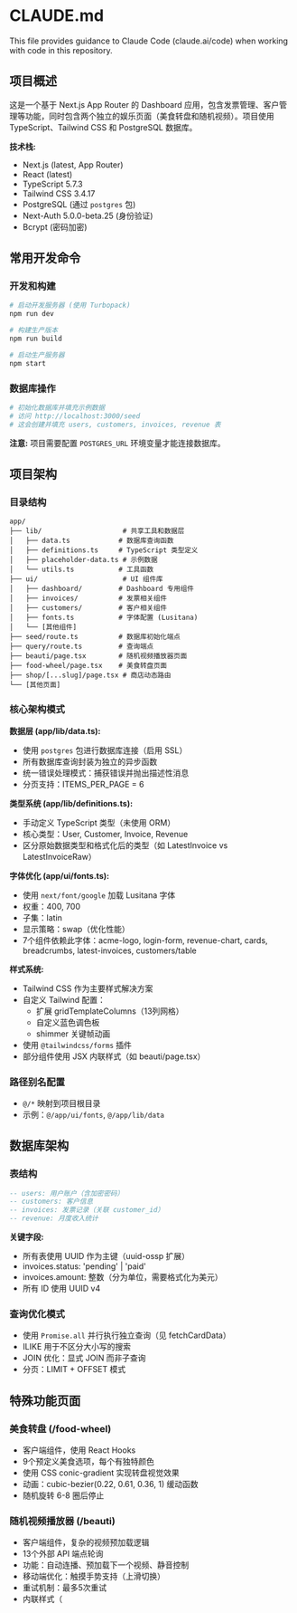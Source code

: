 # CLAUDE.md

This file provides guidance to Claude Code (claude.ai/code) when working with code in this repository.

## 项目概述

这是一个基于 Next.js App Router 的 Dashboard 应用，包含发票管理、客户管理等功能，同时包含两个独立的娱乐页面（美食转盘和随机视频）。项目使用 TypeScript、Tailwind CSS 和 PostgreSQL 数据库。

**技术栈:**
- Next.js (latest, App Router)
- React (latest)
- TypeScript 5.7.3
- Tailwind CSS 3.4.17
- PostgreSQL (通过 `postgres` 包)
- Next-Auth 5.0.0-beta.25 (身份验证)
- Bcrypt (密码加密)

## 常用开发命令

### 开发和构建
```bash
# 启动开发服务器 (使用 Turbopack)
npm run dev

# 构建生产版本
npm run build

# 启动生产服务器
npm start
```

### 数据库操作
```bash
# 初始化数据库并填充示例数据
# 访问 http://localhost:3000/seed
# 这会创建并填充 users, customers, invoices, revenue 表
```

**注意:** 项目需要配置 `POSTGRES_URL` 环境变量才能连接数据库。

## 项目架构

### 目录结构
```
app/
├── lib/                    # 共享工具和数据层
│   ├── data.ts            # 数据库查询函数
│   ├── definitions.ts     # TypeScript 类型定义
│   ├── placeholder-data.ts # 示例数据
│   └── utils.ts           # 工具函数
├── ui/                     # UI 组件库
│   ├── dashboard/         # Dashboard 专用组件
│   ├── invoices/          # 发票相关组件
│   ├── customers/         # 客户相关组件
│   ├── fonts.ts           # 字体配置 (Lusitana)
│   └── [其他组件]
├── seed/route.ts          # 数据库初始化端点
├── query/route.ts         # 查询端点
├── beauti/page.tsx        # 随机视频播放器页面
├── food-wheel/page.tsx    # 美食转盘页面
├── shop/[...slug]/page.tsx # 商店动态路由
└── [其他页面]
```

### 核心架构模式

**数据层 (app/lib/data.ts):**
- 使用 `postgres` 包进行数据库连接（启用 SSL）
- 所有数据库查询封装为独立的异步函数
- 统一错误处理模式：捕获错误并抛出描述性消息
- 分页支持：ITEMS_PER_PAGE = 6

**类型系统 (app/lib/definitions.ts):**
- 手动定义 TypeScript 类型（未使用 ORM）
- 核心类型：User, Customer, Invoice, Revenue
- 区分原始数据类型和格式化后的类型（如 LatestInvoice vs LatestInvoiceRaw）

**字体优化 (app/ui/fonts.ts):**
- 使用 `next/font/google` 加载 Lusitana 字体
- 权重：400, 700
- 子集：latin
- 显示策略：swap（优化性能）
- 7个组件依赖此字体：acme-logo, login-form, revenue-chart, cards, breadcrumbs, latest-invoices, customers/table

**样式系统:**
- Tailwind CSS 作为主要样式解决方案
- 自定义 Tailwind 配置：
  - 扩展 gridTemplateColumns（13列网格）
  - 自定义蓝色调色板
  - shimmer 关键帧动画
- 使用 `@tailwindcss/forms` 插件
- 部分组件使用 JSX 内联样式（如 beauti/page.tsx）

### 路径别名配置
- `@/*` 映射到项目根目录
- 示例：`@/app/ui/fonts`, `@/app/lib/data`

## 数据库架构

### 表结构
```sql
-- users: 用户账户（含加密密码）
-- customers: 客户信息
-- invoices: 发票记录（关联 customer_id）
-- revenue: 月度收入统计
```

**关键字段:**
- 所有表使用 UUID 作为主键（uuid-ossp 扩展）
- invoices.status: 'pending' | 'paid'
- invoices.amount: 整数（分为单位，需要格式化为美元）
- 所有 ID 使用 UUID v4

### 查询优化模式
- 使用 `Promise.all` 并行执行独立查询（见 fetchCardData）
- ILIKE 用于不区分大小写的搜索
- JOIN 优化：显式 JOIN 而非子查询
- 分页：LIMIT + OFFSET 模式

## 特殊功能页面

### 美食转盘 (/food-wheel)
- 客户端组件，使用 React Hooks
- 9个预定义美食选项，每个有独特颜色
- 使用 CSS conic-gradient 实现转盘视觉效果
- 动画：cubic-bezier(0.22, 0.61, 0.36, 1) 缓动函数
- 随机旋转 6-8 圈后停止

### 随机视频播放器 (/beauti)
- 客户端组件，复杂的视频预加载逻辑
- 13个外部 API 端点轮询
- 功能：自动连播、预加载下一个视频、静音控制
- 移动端优化：触摸手势支持（上滑切换）
- 重试机制：最多5次重试
- 内联样式（<style jsx global>）

## 开发注意事项

### 类型安全
- 严格模式启用（tsconfig.json strict: true）
- 所有数据库查询使用泛型类型注解
- 避免使用 `any`，优先使用明确的类型定义

### 性能优化
- 使用 Turbopack 加速开发构建
- 字体自动优化（next/font）
- 数据获取：并行查询 + 适当的错误边界
- 图片：使用 Next.js Image 组件（如果添加图片）

### 身份验证
- Next-Auth 配置（版本 5.0.0-beta.25）
- Bcrypt 用于密码加密（加密轮数：10）
- 注意：当前代码库中未看到完整的 auth 配置文件

### 环境变量
- `POSTGRES_URL`: PostgreSQL 连接字符串（必需，需启用 SSL）
- 环境变量文件应在 .gitignore 中

### 代码风格
- 函数组件优先使用 `export default`
- 客户端组件需显式标记 `'use client'`
- 异步函数使用 try-catch 统一错误处理
- 格式化工具函数集中在 `app/lib/utils.ts`

## 常见任务

### 添加新数据库查询
1. 在 `app/lib/definitions.ts` 中定义类型
2. 在 `app/lib/data.ts` 中创建查询函数
3. 使用统一的错误处理模式：
```typescript
export async function fetchNewData() {
  try {
    const data = await sql<Type[]>`SELECT ...`;
    return data;
  } catch (error) {
    console.error('Database Error:', error);
    throw new Error('Failed to fetch ...');
  }
}
```

### 添加新 UI 组件
1. 在 `app/ui/` 或相应子目录创建组件
2. 如需客户端交互，添加 `'use client'` 指令
3. 导入字体：`import { lusitana } from '@/app/ui/fonts'`
4. 使用 Tailwind CSS 类进行样式设置

### 修改字体
如果需要更改或添加字体：
1. 修改 `app/ui/fonts.ts`
2. 从 `next/font/google` 或 `next/font/local` 导入
3. 更新所有依赖组件的导入语句

### 数据库迁移
当前没有迁移工具。数据库架构通过 `/seed` 端点的 CREATE TABLE 语句定义。如需修改架构：
1. 更新 `app/seed/route.ts` 中的 CREATE TABLE 语句
2. 更新 `app/lib/definitions.ts` 中的类型
3. 更新相关查询函数

## 项目文档

项目包含详细的任务文档在 `project_document/` 目录：
- 使用 RIPER-5 + 多维度思维协议
- 包含团队协作模拟和决策记录
- 详细的实施计划和验收标准
- 参考这些文档了解项目决策背景

## 故障排除

### TypeScript 编译错误
- 确保所有导入路径使用 `@/` 别名
- 检查 `app/ui/fonts.ts` 是否存在（常见问题）
- 运行 `npm run build` 查看完整错误信息

### 数据库连接失败
- 验证 `POSTGRES_URL` 环境变量
- 确保 SSL 启用（`{ ssl: 'require' }`）
- 检查数据库是否已初始化（访问 /seed）

### 开发服务器启动失败
- 清除 `.next` 目录：`rm -rf .next`
- 重新安装依赖：`npm install`
- 检查端口 3000 是否被占用
